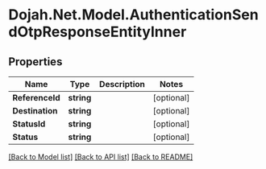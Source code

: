 # Dojah.Net.Model.AuthenticationSendOtpResponseEntityInner

## Properties

Name | Type | Description | Notes
------------ | ------------- | ------------- | -------------
**ReferenceId** | **string** |  | [optional] 
**Destination** | **string** |  | [optional] 
**StatusId** | **string** |  | [optional] 
**Status** | **string** |  | [optional] 

[[Back to Model list]](../README.md#documentation-for-models) [[Back to API list]](../README.md#documentation-for-api-endpoints) [[Back to README]](../README.md)

